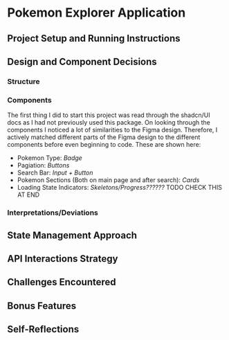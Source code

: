 # Pokemon Explorer Application

## Project Setup and Running Instructions

## Design and Component Decisions

### Structure

### Components

The first thing I did to start this project was read through the shadcn/UI docs as I had not previously used this package. On looking through the components I noticed a lot of similarities to the Figma design. Therefore, I actively matched different parts of the Figma design to the different components before even beginning to code. These are shown here:

- Pokemon Type: _Badge_
- Pagiation: _Buttons_
- Search Bar: _Input + Button_
- Pokemon Sections (Both on main page and after search): _Cards_
- Loading State Indicators: _Skeletons/Progress??????_ TODO CHECK THIS AT END

### Interpretations/Deviations

## State Management Approach

## API Interactions Strategy

## Challenges Encountered

## Bonus Features

## Self-Reflections

